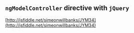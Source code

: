 ##  `ngModelController` directive with `jQuery`
[http://jsfiddle.net/simeonwillbanks/JYM34](http://jsfiddle.net/simeonwillbanks/JYM34)
